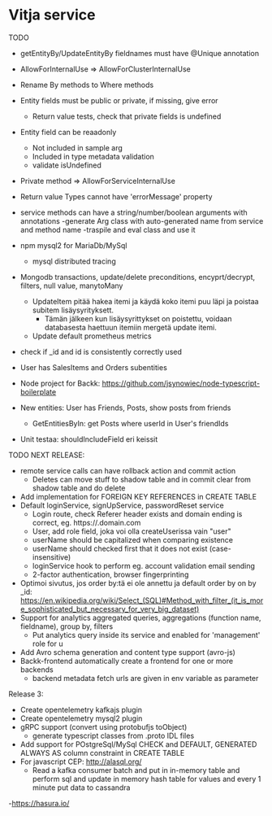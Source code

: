 # Vitja service

TODO
- getEntityBy/UpdateEntityBy fieldnames must have @Unique annotation
- AllowForInternalUse => AllowForClusterInternalUse
- Rename By methods to Where methods
- Entity fields must be public or private, if  missing, give error
  - Return value tests, check that private fields is undefined
- Entity field can be reaadonly
  - Not included in sample arg
  - Included in type metadata validation
  - validate isUndefined
- Private method => AllowForServiceInternalUse
- Return value Types cannot have 'errorMessage' property
- service methods can have a string/number/boolean arguments with annotations
  -generate Arg class with auto-generated name from service and method name
  -traspile and eval class and use it
- npm mysql2 for MariaDb/MySql
  - mysql distributed tracing
- Mongodb transactions, update/delete preconditions, encyprt/decrypt, filters, null value, manytoMany
  - UpdateItem pitää hakea itemi ja käydä koko itemi puu läpi ja poistaa subitem lisäysyrityksett.
    - Tämän jälkeen kun lisäysyrittykset on poistettu, voidaan databasesta haettuun itemiin mergetä update itemi.
  - Update default prometheus metrics
- check if _id and id is consistently correctly used
- User has SalesItems and Orders subentities
- Node project for Backk: https://github.com/jsynowiec/node-typescript-boilerplate

- New entities: User has Friends, Posts, show posts from friends
  - GetEntitiesByIn: get Posts where userId in User's friendIds
- Unit testaa: shouldIncludeField eri keissit

TODO NEXT RELEASE:
- remote service calls can have rollback action and commit action
  - Deletes can move stuff to shadow table and in commit clear from shadow table and do delete
- Add implementation for FOREIGN KEY REFERENCES in CREATE TABLE
- Default loginService, signUpService, passwordReset service
    - Login route, check Referer header exists and domain ending is correct, eg. https://<something>.domain.com
    - User, add role field, joka voi olla createUserissa vain "user"
    - userName should be capitalized when comparing existence
    - userName should checked first that it does not exist (case-insensitive)
    - loginService hook to perform eg. account validation email sending
    - 2-factor authentication, browser fingerprinting
- Optimoi sivutus, jos order by:tä ei ole annettu ja default order by on by _id:
    https://en.wikipedia.org/wiki/Select_(SQL)#Method_with_filter_(it_is_more_sophisticated_but_necessary_for_very_big_dataset)
- Support for analytics aggregated queries, aggregations (function name, fieldname), group by, filters
    - Put analytics query inside its service and enabled for 'management' role for u
- Add Avro schema generation and content type support (avro-js)
- Backk-frontend automatically create a frontend for one or more backends
  - backend metadata fetch urls are given in env variable as parameter

Release 3:
- Create opentelemetry kafkajs plugin
- Create opentelemetry mysql2 plugin
- gRPC support (convert using protobufjs toObject)
  - generate typescript classes from .proto IDL files
- Add support for POstgreSql/MySql CHECK and DEFAULT, GENERATED ALWAYS AS column constraint in CREATE TABLE
- For javascript CEP: http://alasql.org/
  - Read a kafka consumer batch and put in in-memory table and perform sql and
    update in memory hash table for values and every 1 minute put data to cassandra
    
-https://hasura.io/

